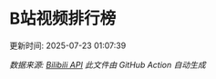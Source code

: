 # B站视频排行榜

更新时间: 2025-07-23 01:07:39



*数据来源: [Bilibili API](https://api.bilibili.com/x/web-interface/ranking/v2)*
*此文件由 GitHub Action 自动生成*
